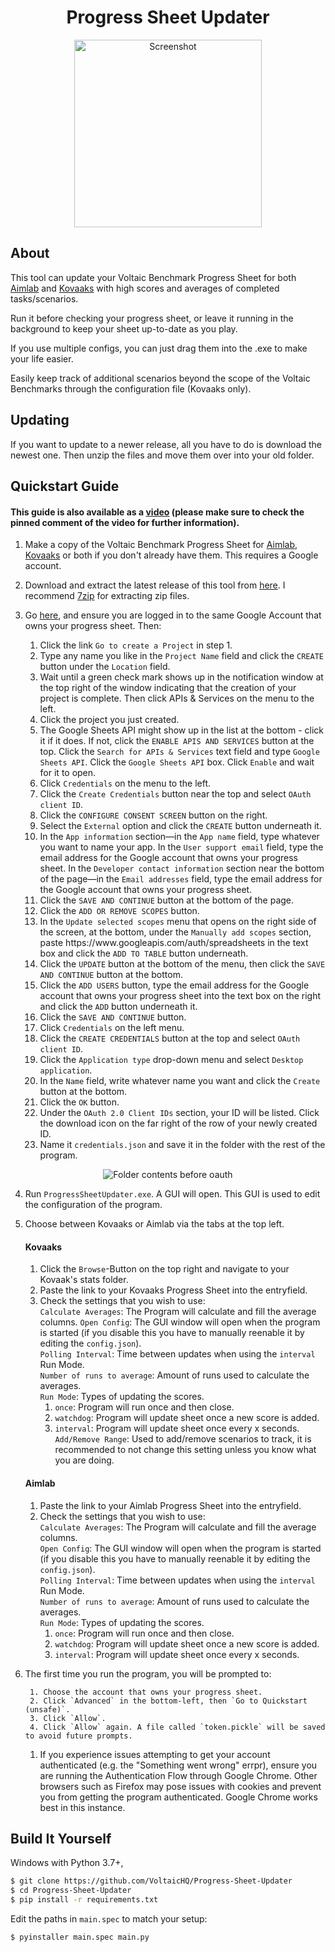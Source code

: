 <h1 align="center">Progress Sheet Updater</h1>
<p align="center">
    <img width="300" alt="Screenshot" src="readmeimages/screenshot.gif">
</p>

## About

This tool can update your Voltaic Benchmark Progress Sheet for both [Aimlab](https://docs.google.com/spreadsheets/d/11PMV6ACarUZKk16oSumx-3rZHGihOc89l-nrpcZ9qfM) and [Kovaaks](https://docs.google.com/spreadsheets/d/1qUzF2KHcfs_FgsaDFRfGsLgHhoC1Md5bzMOUbsYzSjg) with high scores and averages of completed tasks/scenarios.

Run it before checking your progress sheet, or leave it running in the background to keep your sheet up-to-date as you play.

If you use multiple configs, you can just drag them into the .exe to make your life easier.

Easily keep track of additional scenarios beyond the scope of the Voltaic Benchmarks through the configuration file (Kovaaks only).

## Updating

If you want to update to a newer release, all you have to do is download the newest one. Then unzip the files and move them over into your old folder.  

## Quickstart Guide

####    This guide is also available as a [video](https://www.youtube.com/watch?v=awBoG9Jy8CY) (please make sure to check the pinned comment of the video for further information).

1. Make a copy of the Voltaic Benchmark Progress Sheet for [Aimlab](https://docs.google.com/spreadsheets/d/11PMV6ACarUZKk16oSumx-3rZHGihOc89l-nrpcZ9qfM), [Kovaaks](https://docs.google.com/spreadsheets/d/1qUzF2KHcfs_FgsaDFRfGsLgHhoC1Md5bzMOUbsYzSjg) or both if you don't already have them. This requires a Google account.

2. Download and extract the latest release of this tool from [here](https://github.com/VoltaicHQ/Progress-Sheet-Updater/releases). I recommend [7zip](https://www.7-zip.org/) for extracting zip files.

3. Go [here](https://developers.google.com/workspace/guides/create-project), and ensure you are logged in to the same Google Account that owns your progress sheet. Then:  

    1. Click the link `Go to create a Project` in step 1.
    2. Type any name you like in the `Project Name` field and click the `CREATE` button under the `Location` field.
    3. Wait until a green check mark shows up in the notification window at the top right of the window indicating that the creation of your project is complete. Then click APIs & Services on the menu to the left.
    4. Click the project you just created.
    5. The Google Sheets API might show up in the list at the bottom - click it if it does. If not, click the `ENABLE APIS AND SERVICES` button at the top. Click the `Search for APIs & Services` text field and type `Google Sheets API`. Click the `Google Sheets API` box. Click `Enable` and wait for it to open.
    6. Click `Credentials` on the menu to the left.
    7. Click the `Create Credentials` button near the top and select `OAuth client ID`.
    8. Click the `CONFIGURE CONSENT SCREEN` button on the right.
    9. Select the `External` option and click the `CREATE` button underneath it.
    10. In the `App information` section—in the `App name` field, type whatever you want to name your app. In the `User support email` field, type the email address for the Google account that owns your progress sheet. In the `Developer contact information` section near the bottom of the page—in the `Email addresses` field, type the email address for the Google account that owns your progress sheet.
    11. Click the `SAVE AND CONTINUE` button at the bottom of the page.
    12. Click the `ADD OR REMOVE SCOPES` button.
    13. In the `Update selected scopes` menu that opens on the right side of the screen, at the bottom, under the `Manually add scopes` section, paste ht<span>tps://ww</span>w.googleapis.com/auth/spreadsheets in the text box and click the `ADD TO TABLE` button underneath.
    14. Click the `UPDATE` button at the bottom of the menu, then click the `SAVE AND CONTINUE` button at the bottom.
    15. Click the `ADD USERS` button, type the email address for the Google account that owns your progress sheet into the text box on the right and click the `ADD` button underneath it.
    16. Click the `SAVE AND CONTINUE` button.
    17. Click `Credentials` on the left menu.
    18. Click the `CREATE CREDENTIALS` button at the top and select `OAuth client ID`.
    19. Click the `Application type` drop-down menu and select `Desktop application`.
    20. In the `Name` field, write whatever name you want and click the `Create` button at the bottom.
    21. Click the `OK` button.
    22. Under the `OAuth 2.0 Client IDs` section, your ID will be listed. Click the download icon on the far right of the row of your newly created ID.
    23. Name it `credentials.json` and save it in the folder with the rest of the program.
    
<p align="center">
    <img alt="Folder contents before oauth" src="readmeimages/folder_contents_before_auth.png">
</p>

4. Run `ProgressSheetUpdater.exe`. A GUI will open. This GUI is used to edit the configuration of the program.

5. Choose between Kovaaks or Aimlab via the tabs at the top left.
    #### Kovaaks
    1. Click the `Browse`-Button on the top right and navigate to your Kovaak's stats folder.  
    2. Paste the link to your Kovaaks Progress Sheet into the entryfield.  
    3. Check the settings that you wish to use:  
        `Calculate Averages`: The Program will calculate and fill the average columns. 
        `Open Config`: The GUI window will open when the program is started (if you disable this you have to manually reenable it by editing the `config.json`).  
        `Polling Interval`: Time between updates when using the `interval` Run Mode.  
        `Number of runs to average`: Amount of runs used to calculate the averages.  
        `Run Mode`: Types of updating the scores.  
         1. `once`: Program will run once and then close.  
         2. `watchdog`: Program will update sheet once a new score is added.  
         3. `interval`: Program will update sheet once every x seconds.  
        `Add/Remove Range`: Used to add/remove scenarios to track, it is recommended to not change this setting unless you know what you are doing.  
    
    #### Aimlab
    1. Paste the link to your Aimlab Progress Sheet into the entryfield.
    2. Check the settings that you wish to use:  
        `Calculate Averages`: The Program will calculate and fill the average columns.  
        `Open Config`: The GUI window will open when the program is started (if you disable this you have to manually reenable it by editing the `config.json`).  
        `Polling Interval`: Time between updates when using the `interval` Run Mode.  
        `Number of runs to average`: Amount of runs used to calculate the averages.  
        `Run Mode`: Types of updating the scores.  
         1. `once`: Program will run once and then close.  
         2. `watchdog`: Program will update sheet once a new score is added.  
         3. `interval`: Program will update sheet once every x seconds.  
6. The first time you run the program, you will be prompted to:

        1. Choose the account that owns your progress sheet.
        2. Click `Advanced` in the bottom-left, then `Go to Quickstart (unsafe)`.
        3. Click `Allow`.
        4. Click `Allow` again. A file called `token.pickle` will be saved to avoid future prompts.

    1. If you experience issues attempting to get your account authenticated (e.g. the "Something went wrong" errpr), ensure you are running the Authentication Flow through Google Chrome. Other browsers such as Firefox may pose issues with cookies and prevent you from getting the program authenticated. Google Chrome works best in this instance.
        
## Build It Yourself

Windows with Python 3.7+,

```bash
$ git clone https://github.com/VoltaicHQ/Progress-Sheet-Updater
$ cd Progress-Sheet-Updater
$ pip install -r requirements.txt
```

Edit the paths in `main.spec` to match your setup:

```bash
$ pyinstaller main.spec main.py
```
